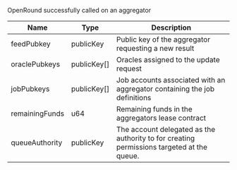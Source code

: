 OpenRound successfully called on an aggregator

| Name | Type | Description |
|--|--|--|
| feedPubkey | publicKey | Public key of the aggregator requesting a new result |
| oraclePubkeys | publicKey[] | Oracles assigned to the update request |
| jobPubkeys | publicKey[] | Job accounts associated with an aggregator containing the job definitions |
| remainingFunds | u64 | Remaining funds in the aggregators lease contract |
| queueAuthority | publicKey | The account delegated as the authority to for creating permissions targeted at the queue. |
